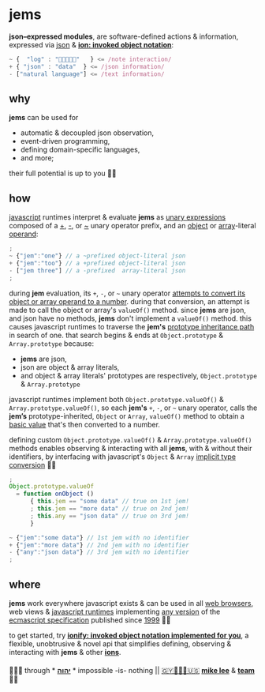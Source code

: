 # jems

**json–expressed modules**, are software-defined actions & information, expressed via
[json](//json.org)
&
[**ion: invoked object notation**](//github.com/ionify/about/blob/public/ions/ion.md#ion):

```javascript
~ {  "log" : "👋🏾👨🏾‍💻"   } <= /note interaction/
+ { "json" : "data"  } <= /json information/
- ["natural language"] <= /text information/
```

## why

**jems** can be used for

+ automatic & decoupled json observation,
+ event-driven programming,
+ defining domain-specific languages,
+ and more;

their full potential is up to you 🤲🏾

## how

[javascript](//www.ecma-international.org/ecma-262/6.0/index.html#sec-overview)
runtimes interpret & evaluate **jems** as
[unary expressions](//www.ecma-international.org/ecma-262/6.0/index.html#sec-unary-operators)
composed of a
[+](//www.ecma-international.org/ecma-262/6.0/index.html#sec-unary-plus-operator),
[-](//www.ecma-international.org/ecma-262/6.0/index.html#sec-unary-minus-operator),
or
[~](//www.ecma-international.org/ecma-262/6.0/index.html#sec-bitwise-not-operator)
unary operator prefix, and an
[object](//www.ecma-international.org/ecma-262/6.0/index.html#sec-object-initializer)
or
[array](//www.ecma-international.org/ecma-262/6.0/index.html#sec-array-initializer)-literal
[operand](//www.tfd.com/operand):

```javascript
;
~ {"jem":"one"} // a ~prefixed object-literal json
+ {"jem":"too"} // a +prefixed object-literal json
- ["jem three"] // a -prefixed  array-literal json
;
```

during **jem** evaluation, its `+`, `-`, or `~` unary operator
[attempts to convert its object or array operand to a number](//www.ecma-international.org/ecma-262/6.0/index.html#sec-toprimitive).
during that conversion, an attempt is made to call the object or array's `valueOf()`
method. since **jems** are json, and json have no methods, **jems** don't implement a
`valueOf()` method. this causes javascript runtimes to traverse the **jem's**
[prototype inheritance path](//www.ecma-international.org/ecma-262/6.0/index.html#sec-objects)
in search of one. that search begins & ends at `Object.prototype` & `Array.prototype`
because:

+ **jems** are json,
+ json are object & array literals,
+ and object & array literals' prototypes are respectively, `Object.prototype` &
`Array.prototype`

javascript runtimes implement both `Object.prototype.valueOf()` &
`Array.prototype.valueOf()`, so each **jem's** `+`, `-`, or `~` unary operator, calls the
**jem’s** prototype-inherited, `Object` or `Array`, `valueOf()` method to obtain a
[basic value](//en.wikipedia.org/wiki/Primitive_value)
that's then converted to a number.

defining custom `Object.prototype.valueOf()` & `Array.prototype.valueOf()` methods enables
observing & interacting with all **jems**, with & without their identifiers, by interfacing
with javascript's `Object` & `Array`
[implicit type conversion](//en.wikipedia.org/wiki/Type_conversion) 🙏🏾

```javascript
;
Object.prototype.valueOf
  = function onObject ()
      { this.jem == "some data" // true on 1st jem!
      ; this.jem == "more data" // true on 2nd jem!
      ; this.any == "json data" // true on 3rd jem!
      }

~ {"jem":"some data"} // 1st jem with no identifier
+ {"jem":"more data"} // 2nd jem with no identifier
- {"any":"json data"} // 3rd jem with no identifier
;
```

## where

**jems** work everywhere javascript exists & can be used in all
[web browsers](//en.wikipedia.org/wiki/Web_browser),
web views &
[javascript runtimes](//en.wikipedia.org/wiki/JavaScript_engine)
implementing
[any version](//www.ecma-international.org/publications/standards/Ecma-262-arch.htm)
of the
[ecmascript specification](//www.ecma-international.org/publications/standards/Ecma-262.htm)
published since
[1999](//www.ecma-international.org/publications/files/ECMA-ST-ARCH/ECMA-262,%203rd%20edition,%20December%201999.pdf) 👏🏾

to get started, try
[**ionify: invoked object notation implemented for you**](//api.ionify.net/),
a flexible, unobtrusive & novel api that simplifies defining, observing & interacting with
**jems** & other
[**ions**](//github.com/ionify/about/blob/public/ions/ion.md#ion).

####

🙇🏾‍♂️ through * [**יהוה**](../LICENSE.txt#L1) * impossible -is- nothing ||
[🇬🇾👨🏾‍💻🇺🇸](//en.wikipedia.org/wiki/Guyana)
[**mike lee**](https://github.com/iskitz) &
[**team**](//github.com/orgs/ionify/people)
🤲🏾
